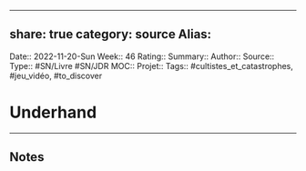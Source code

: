 
---
share: true 
category: source
Alias:
---
Date:: 2022-11-20-Sun
Week:: 46
Rating::
Summary:: 
Author::
Source:: 
Type:: #SN/Livre #SN/JDR 
MOC::
Projet:: 
Tags:: #cultistes_et_catastrophes, #jeu_vidéo, #to_discover

# Underhand


***

## Notes



